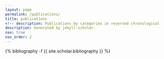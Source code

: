 ```yaml
---
layout: page
permalink: /publications/
title: publications
<!-- description: Publications by categories in reversed chronological order. generated by jekyll-scholar. -->
description: Generated by jekyll-scholar.
nav: true
nav_order: 2
---
```

<!-- _pages/publications.md -->
<div class="publications">

{% bibliography -f {{ site.scholar.bibliography }} %}

</div>
